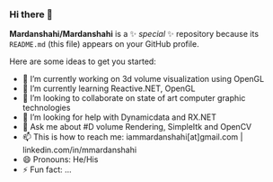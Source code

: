 ### Hi there 👋


**Mardanshahi/Mardanshahi** is a ✨ _special_ ✨ repository because its `README.md` (this file) appears on your GitHub profile.

Here are some ideas to get you started:

- 🔭 I’m currently working on 3d volume visualization using OpenGL 
- 🌱 I’m currently learning Reactive.NET, OpenGL
- 👯 I’m looking to collaborate on state of art computer graphic technologies
- 🤔 I’m looking for help with Dynamicdata and RX.NET
- 💬 Ask me about #D volume Rendering, SimpleItk and OpenCV
- 📫 This is how to reach me: iammardanshahi[at]gmail.com | linkedin.com/in/mmardanshahi
- 😄 Pronouns: He/His
- ⚡ Fun fact: ...

